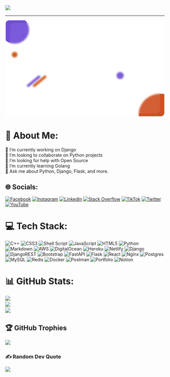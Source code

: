[![](https://visitcount.itsvg.in/api?id=umair313&icon=0&color=0)](https://visitcount.itsvg.in)

---

![Umair-mehmood-bg](/images/Github-profile-card-without-background.png)



# 💫 About Me:
🔭 I’m currently working on Django<br>👯 I’m looking to collaborate on Python projects<br>🤝 I’m looking for help with Open Source<br>🌱 I’m currently learning Golang<br>💬 Ask me about Python, Django, Flask, and more.


## 🌐 Socials:
[![Facebook](https://img.shields.io/badge/Facebook-%231877F2.svg?logo=Facebook&logoColor=white)](https://facebook.com/humair313) [![Instagram](https://img.shields.io/badge/Instagram-%23E4405F.svg?logo=Instagram&logoColor=white)](https://instagram.com/h_umair_313) [![LinkedIn](https://img.shields.io/badge/LinkedIn-%230077B5.svg?logo=linkedin&logoColor=white)](https://linkedin.com/in/hmumair) [![Stack Overflow](https://img.shields.io/badge/-Stackoverflow-FE7A16?logo=stack-overflow&logoColor=white)](https://stackoverflow.com/users/5230568) [![TikTok](https://img.shields.io/badge/TikTok-%23000000.svg?logo=TikTok&logoColor=white)](https://tiktok.com/@theCodialogist) [![Twitter](https://img.shields.io/badge/Twitter-%231DA1F2.svg?logo=Twitter&logoColor=white)](https://twitter.com/hmumairmehmood) [![YouTube](https://img.shields.io/badge/YouTube-%23FF0000.svg?logo=YouTube&logoColor=white)](https://youtube.com/c/@umair_mehmood) 




# 💻 Tech Stack:
![C++](https://img.shields.io/badge/c++-%2300599C.svg?style=for-the-badge&logo=c%2B%2B&logoColor=white) ![CSS3](https://img.shields.io/badge/css3-%231572B6.svg?style=for-the-badge&logo=css3&logoColor=white) ![Shell Script](https://img.shields.io/badge/shell_script-%23121011.svg?style=for-the-badge&logo=gnu-bash&logoColor=white) ![JavaScript](https://img.shields.io/badge/javascript-%23323330.svg?style=for-the-badge&logo=javascript&logoColor=%23F7DF1E) ![HTML5](https://img.shields.io/badge/html5-%23E34F26.svg?style=for-the-badge&logo=html5&logoColor=white) ![Python](https://img.shields.io/badge/python-3670A0?style=for-the-badge&logo=python&logoColor=ffdd54) ![Markdown](https://img.shields.io/badge/markdown-%23000000.svg?style=for-the-badge&logo=markdown&logoColor=white) ![AWS](https://img.shields.io/badge/AWS-%23FF9900.svg?style=for-the-badge&logo=amazon-aws&logoColor=white) ![DigitalOcean](https://img.shields.io/badge/DigitalOcean-%230167ff.svg?style=for-the-badge&logo=digitalOcean&logoColor=white) ![Heroku](https://img.shields.io/badge/heroku-%23430098.svg?style=for-the-badge&logo=heroku&logoColor=white) ![Netlify](https://img.shields.io/badge/netlify-%23000000.svg?style=for-the-badge&logo=netlify&logoColor=#00C7B7) ![Django](https://img.shields.io/badge/django-%23092E20.svg?style=for-the-badge&logo=django&logoColor=white) ![DjangoREST](https://img.shields.io/badge/DJANGO-REST-ff1709?style=for-the-badge&logo=django&logoColor=white&color=ff1709&labelColor=gray) ![Bootstrap](https://img.shields.io/badge/bootstrap-%23563D7C.svg?style=for-the-badge&logo=bootstrap&logoColor=white) ![FastAPI](https://img.shields.io/badge/FastAPI-005571?style=for-the-badge&logo=fastapi) ![Flask](https://img.shields.io/badge/flask-%23000.svg?style=for-the-badge&logo=flask&logoColor=white) ![React](https://img.shields.io/badge/react-%2320232a.svg?style=for-the-badge&logo=react&logoColor=%2361DAFB) ![Nginx](https://img.shields.io/badge/nginx-%23009639.svg?style=for-the-badge&logo=nginx&logoColor=white) ![Postgres](https://img.shields.io/badge/postgres-%23316192.svg?style=for-the-badge&logo=postgresql&logoColor=white) ![MySQL](https://img.shields.io/badge/mysql-%2300f.svg?style=for-the-badge&logo=mysql&logoColor=white) ![Redis](https://img.shields.io/badge/redis-%23DD0031.svg?style=for-the-badge&logo=redis&logoColor=white) ![Docker](https://img.shields.io/badge/docker-%230db7ed.svg?style=for-the-badge&logo=docker&logoColor=white) ![Postman](https://img.shields.io/badge/Postman-FF6C37?style=for-the-badge&logo=postman&logoColor=white) ![Portfolio](https://img.shields.io/badge/Portfolio-%23000000.svg?style=for-the-badge&logo=firefox&logoColor=#FF7139) ![Notion](https://img.shields.io/badge/Notion-%23000000.svg?style=for-the-badge&logo=notion&logoColor=white)


# 📊 GitHub Stats:
![](https://github-readme-stats.vercel.app/api?username=umair313&theme=dark&hide_border=false&include_all_commits=true&count_private=true)<br/>
![](https://github-readme-streak-stats.herokuapp.com/?user=umair313&theme=dark&hide_border=false)<br/>
![](https://github-readme-stats.vercel.app/api/top-langs/?username=umair313&theme=dark&hide_border=false&include_all_commits=true&count_private=true&layout=compact)

## 🏆 GitHub Trophies
![](https://github-profile-trophy.vercel.app/?username=umair313&theme=discord&no-frame=false&no-bg=false&margin-w=4)


### ✍️ Random Dev Quote
![](https://quotes-github-readme.vercel.app/api?type=vetical&theme=tokyonight)

<!-- ---
[![](https://visitcount.itsvg.in/api?id=umair313&icon=0&color=0)](https://visitcount.itsvg.in) -->

<!--
**umair313/umair313** is a ✨ _special_ ✨ repository because its `README.md` (this file) appears on your GitHub profile.
- 🌱 I’m currently learning Django, React, ML, DL, DataScience, Robotics etc
Here are some ideas to get you started:
- 📫 How to reach me at umairapi1995@gmail.com
- 🔭 I’m currently working on ...
- 🌱 I’m currently learning ...
- 👯 I’m looking to collaborate on ...
- 🤔 I’m looking for help with ...
- 💬 Ask me about ...
- 📫 How to reach me: ...
- 😄 Pronouns: ...
- ⚡ Fun fact: ...
-->

<!-- 
**I am always up for open source contributions, let's collaborate together!** -->

